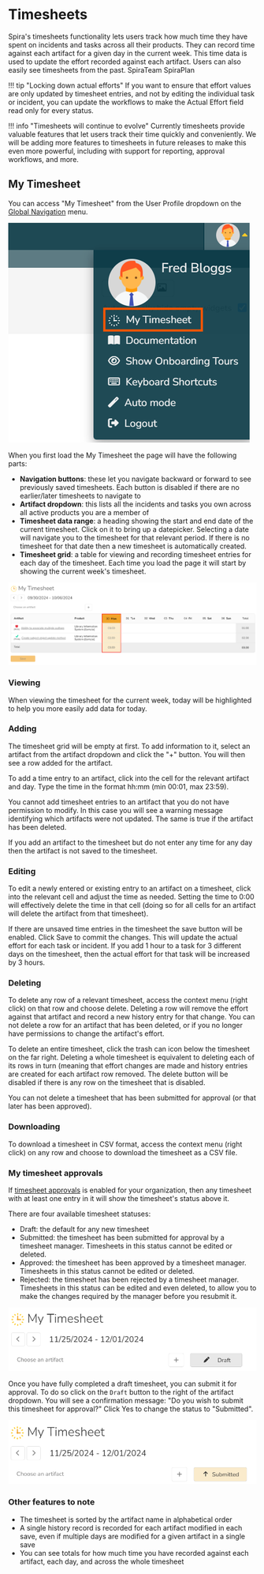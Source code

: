 # Timesheets
Spira's timesheets functionality lets users track how much time they have spent on incidents and tasks across all their products. They can record time against each artifact for a given day in the current week. This time data is used to update the effort recorded against each artifact. Users can also easily see timesheets from the past. <span class="pill">SpiraTeam</span> <span class="pill">SpiraPlan</span>

!!! tip "Locking down actual efforts" 
    If you want to ensure that effort values are only updated by timesheet entries, and not by editing the individual task or incident, you can update the workflows to make the Actual Effort field read only for every status.

!!! info "Timesheets will continue to evolve"
    Currently timesheets provide valuable features that let users track their time quickly and conveniently. We will be adding more features to timesheets in future releases to make this even more powerful, including with support for reporting, approval workflows, and more. 

## My Timesheet
You can access "My Timesheet" from the User Profile dropdown on the [Global Navigation](./User-Product-Management.md/#global-navigation) menu.

![My Timesheet in global navigation menu](img/my-timesheet-global-navigation.png)

When you first load the My Timesheet the page will have the following parts:

- **Navigation buttons**: these let you navigate backward or forward to see previously saved timesheets. Each button is disabled if there are no earlier/later timesheets to navigate to
- **Artifact dropdown**: this lists all the incidents and tasks you own across all active products you are a member of
- **Timesheet data range**: a heading showing the start and end date of the current timesheet. Click on it to bring up a datepicker. Selecting a date will navigate you to the timesheet for that relevant period. If there is no timesheet for that date then a new timesheet is automatically created.
- **Timesheet grid**: a table for viewing and recording timesheet entries for each day of the timesheet. Each time you load the page it will start by showing the current week's timesheet.

![My Timesheet page example](img/my-timesheet-page.png)

### Viewing
When viewing the timesheet for the current week, today will be highlighted to help you more easily add data for today.

### Adding
The timesheet grid will be empty at first. To add information to it, select an artifact from the artifact dropdown and click the "+" button. You will then see a row added for the artifact. 

To add a time entry to an artifact, click into the cell for the relevant artifact and day. Type the time in the format hh:mm (min 00:01, max 23:59).

You cannot add timesheet entries to an artifact that you do not have permission to modify. In this case you will see a warning message identifying which artifacts were not updated. The same is true if the artifact has been deleted.

If you add an artifact to the timesheet but do not enter any time for any day then the artifact is not saved to the timesheet.

### Editing 
To edit a newly entered or existing entry to an artifact on a timesheet, click into the relevant cell and adjust the time as needed. Setting the time to 0:00 will effectively delete the time in that cell (doing so for all cells for an artifact will delete the artifact from that timesheet). 

If there are unsaved time entries in the timesheet the save button will be enabled. Click Save to commit the changes. This will update the actual effort for each task or incident. If you add 1 hour to a task for 3 different days on the timesheet, then the actual effort for that task will be increased by 3 hours. 

### Deleting
To delete any row of a relevant timesheet, access the context menu (right click) on that row and choose delete. Deleting a row will remove the effort against that artifact and record a new history entry for that change. You can not delete a row for an artifact that has been deleted, or if you no longer have permissions to change the artifact's effort.

To delete an entire timesheet, click the trash can icon below the timesheet on the far right. Deleting a whole timesheet is equivalent to deleting each of its rows in turn (meaning that effort changes are made and history entries are created for each artifact row removed. The delete button will be disabled if there is any row on the timesheet that is disabled.

You can not delete a timesheet that has been submitted for approval (or that later has been approved).

### Downloading
To download a timesheet in CSV format, access the context menu (right click) on any row and choose to download the timesheet as a CSV file.

### My timesheet approvals
If [timesheet approvals](../Spira-Administration-Guide/System.md/#general-settings) is enabled for your organization, then any timesheet with at least one entry in it will show the timesheet's status above it. 

There are four available timesheet statuses:

- Draft: the default for any new timesheet
- Submitted: the timesheet has been submitted for approval by a timesheet manager. Timesheets in this status cannot be edited or deleted.
- Approved: the timesheet has been approved by a timesheet manager. Timesheets in this status cannot be edited or deleted.
- Rejected: the timesheet has been rejected by a timesheet manager. Timesheets in this status can be edited and even deleted, to allow you to make the changes required by the manager before you resubmit it.

![draft status button](./img/my-timesheet-draft-status.png)

Once you have fully completed a draft timesheet, you can submit it for approval. To do so click on the `Draft` button to the right of the artifact dropdown. You will see a confirmation message: "Do you wish to submit this timesheet for approval?" Click Yes to change the status to "Submitted".

![draft status button](./img/my-timesheet-submitted-status.png)

### Other features to note
- The timesheet is sorted by the artifact name in alphabetical order
- A single history record is recorded for each artifact modified in each save, even if multiple days are modified for a given artifact in a single save
- You can see totals for how much time you have recorded against each artifact, each day, and across the whole timesheet